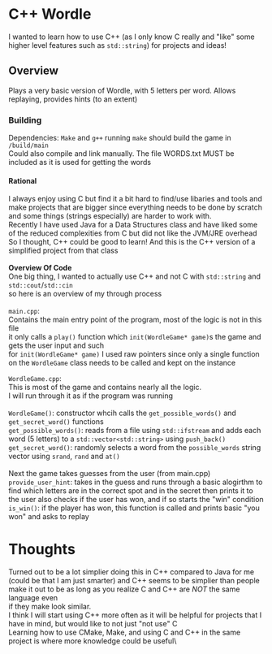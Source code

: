# C++ Wordle
I wanted to learn how to use C++ (as I only know C really and "like" some higher level features such as `std::string`) for projects and ideas!

## Overview
Plays a very basic version of Wordle, with 5 letters per word. Allows replaying, provides hints (to an extent)

### Building
Dependencies: `Make` and `g++`
running `make` should build the game in `/build/main`\
Could also compile and link manually. The file WORDS.txt MUST be included as it is used for getting the words

#### Rational
I always enjoy using C but find it a bit hard to find/use libaries and tools and make projects that are bigger since everything needs to be done by scratch and some things (strings especially) are harder to work with.\
Recently I have used Java for a Data Structures class and have liked some of the reduced complexities from C but did not like the JVM/JRE overhead\
So I thought, C++ could be good to learn! And this is the C++ version of a simplified project from that class\
 \
 **Overview Of Code**\
 One big thing, I wanted to actually use C++ and not C with `std::string` and `std::cout`/`std::cin`\
 so here is an overview of my through process\
  \
  `main.cpp`:\
  Contains the main entry point of the program, most of the logic is not in this file\
  it only calls a `play()` function which `init(WordleGame* game)`s the game and gets the user input and such\
  for `init(WordleGame* game)` I used raw pointers since only a single function on the `WordleGame` class needs to be called and kept on the instance

`WordleGame.cpp`:\
This is most of the game and contains nearly all the logic.\
I will run through it as if the program was running\
 \
`WordleGame()`: constructor whcih calls the  `get_possible_words()` and `get_secret_word()` functions\
`get_possible_words()`: reads from a file using `std::ifstream` and adds each word (5 letters) to a `std::vector<std::string>` using `push_back()`\
`get_secret_word()`: randomly selects a word from the `possible_words` string vector using `srand`, `rand` and `at()`\
 \
 Next the game takes guesses from the user (from main.cpp)\
 `provide_user_hint`: takes in the guess and runs through a basic alogirthm to find which letters are in the correct spot and in the secret then prints it to the user also checks if the user has won, and if so starts the "win" condition
 `is_win()`: if the player has won, this function is called and prints basic "you won" and asks to replay

 # Thoughts
 Turned out to be a lot simplier doing this in C++ compared to Java for me (could be that I am just smarter)
and C++ seems to be simplier than people make it out to be as long as you realize C and C++ are _NOT_ the same language even\
if they make look similar.\
I think I will start using C++ more often as it will be helpful for projects that I have in mind, but would like to not just "not use" C\
Learning how to use CMake, Make, and using C and C++ in the same project is where more knowledge could be useful\
